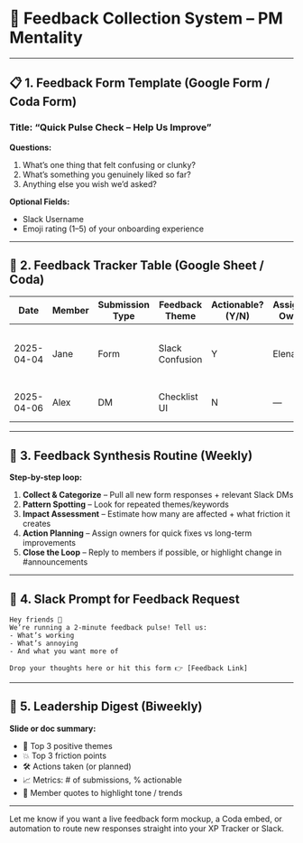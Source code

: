 # 🧪 Feedback Collection System – PM Mentality

---

## 📋 1. Feedback Form Template (Google Form / Coda Form)

### Title: “Quick Pulse Check – Help Us Improve”

**Questions:**
1. What’s one thing that felt confusing or clunky?
2. What’s something you genuinely liked so far?
3. Anything else you wish we’d asked?

**Optional Fields:**
- Slack Username
- Emoji rating (1–5) of your onboarding experience

---

## 🧠 2. Feedback Tracker Table (Google Sheet / Coda)

| Date | Member | Submission Type | Feedback Theme | Actionable? (Y/N) | Assigned Owner | Status | Notes |
|------|--------|------------------|----------------|-------------------|----------------|--------|-------|
| 2025-04-04 | Jane   | Form           | Slack Confusion | Y                 | Elena          | Open   | Suggested clearer Slack thread labels |
| 2025-04-06 | Alex   | DM             | Checklist UI    | N                 | —              | Closed | Personal preference only |

---

## 🔄 3. Feedback Synthesis Routine (Weekly)

**Step-by-step loop:**
1. **Collect & Categorize** – Pull all new form responses + relevant Slack DMs
2. **Pattern Spotting** – Look for repeated themes/keywords
3. **Impact Assessment** – Estimate how many are affected + what friction it creates
4. **Action Planning** – Assign owners for quick fixes vs long-term improvements
5. **Close the Loop** – Reply to members if possible, or highlight change in #announcements

---

## 🧵 4. Slack Prompt for Feedback Request
```slack
Hey friends 👀
We’re running a 2-minute feedback pulse! Tell us:
- What’s working
- What’s annoying
- And what you want more of

Drop your thoughts here or hit this form 👉 [Feedback Link]
```

---

## 📣 5. Leadership Digest (Biweekly)

**Slide or doc summary:**
- 🎯 Top 3 positive themes
- 💥 Top 3 friction points
- 🛠 Actions taken (or planned)
- 📈 Metrics: # of submissions, % actionable
- 💬 Member quotes to highlight tone / trends

---

Let me know if you want a live feedback form mockup, a Coda embed, or automation to route new responses straight into your XP Tracker or Slack.
